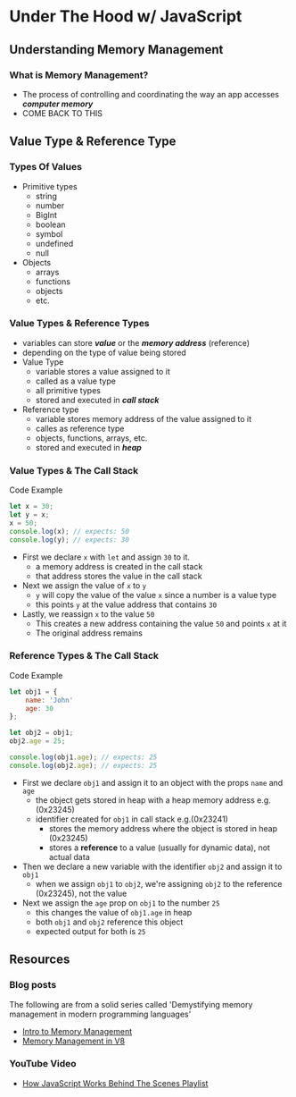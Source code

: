 # Under The Hood w/ JavaScript

## Understanding Memory Management

### What is Memory Management?
- The process of controlling and coordinating the way an app accesses ***computer memory***
- COME BACK TO THIS

## Value Type & Reference Type

### Types Of Values
- Primitive types
  - string
  - number
  - BigInt
  - boolean
  - symbol
  - undefined
  - null
- Objects
  - arrays
  - functions
  - objects
  - etc.
  
### Value Types & Reference Types
- variables can store ***value*** or the ***memory address*** (reference)
- depending on the type of value being stored
- Value Type
  - variable stores a value assigned to it
  - called as a value type
  - all primitive types
  - stored and executed in ***call stack***
- Reference type
  - variable stores memory address of the value assigned to it
  - calles as reference type
  - objects, functions, arrays, etc.
  - stored and executed in ***heap***

### Value Types & The Call Stack
Code Example
```javascript
let x = 30;
let y = x;
x = 50;
console.log(x); // expects: 50
console.log(y); // expects: 30
```
- First we declare `x` with `let` and assign `30` to it.
  - a memory address is created in the call stack
  - that address stores the value in the call stack
- Next we assign the value of `x` to `y`
  - `y` will copy the value of the value `x` since a number is a value type
  - this points `y` at the value address that contains `30`
- Lastly, we reassign `x` to the value `50`
  - This creates a new address containing the value `50` and points `x` at it
  - The original address remains


### Reference Types & The Call Stack
Code Example
```javascript
let obj1 = {
    name: 'John'
    age: 30
};

let obj2 = obj1;
obj2.age = 25;

console.log(obj1.age); // expects: 25
console.log(obj2.age); // expects: 25
```

- First we declare `obj1` and assign it to an object with the props `name` and `age`
  - the object gets stored in heap with a heap memory address e.g.(0x23245)
  - identifier created for `obj1` in call stack e.g.(0x23241)
    - stores the memory address where the object is stored in heap (0x23245)
    - stores a **reference** to a value (usually for dynamic data), not actual data
- Then we declare a new variable with the identifier `obj2` and assign it to `obj1`
  - when we assign `obj1` to `obj2`, we're assigning `obj2` to the reference (0x23245), not the value
- Next we assign the `age` prop on `obj1` to the number `25`
  -  this changes the value of `obj1.age` in heap
  -  both `obj1` and `obj2` reference this object
  -  expected output for both is `25`

## Resources

### Blog posts
The following are from a solid series called 'Demystifying memory management in modern programming languages'
- [Intro to Memory Management](https://deepu.tech/memory-management-in-programming/)
- [Memory Management in V8](https://deepu.tech/memory-management-in-v8/)

### YouTube Video
- [How JavaScript Works Behind The Scenes Playlist](https://www.youtube.com/playlist?list=PL1BztTYDF-QM8jn9jXESmx2vJwSmhe7t9)